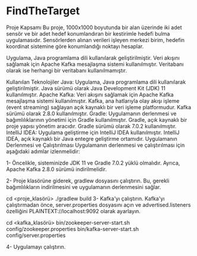 # FindTheTarget
Proje Kapsamı
Bu proje, 1000x1000 boyutunda bir alan üzerinde iki adet sensör ve bir adet hedef konumlandıran bir kestirimle hedefi bulma uygulamasıdır. Sensörlerden alınan verileri işleyen merkezi birim, hedefin koordinat sistemine göre konumlandığı noktayı hesaplar.

Uygulama, Java programlama dili kullanılarak geliştirilmiştir. Veri akışını sağlamak için Apache Kafka mesajlaşma sistemi kullanılmıştır. Veritabanı olarak ise herhangi bir veritabanı kullanılmamıştır.

Kullanılan Teknolojiler
Java: Uygulama, Java programlama dili kullanılarak geliştirilmiştir. Java sürümü olarak Java Development Kit (JDK) 11 kullanılmıştır.
Apache Kafka: Veri akışını sağlamak için Apache Kafka mesajlaşma sistemi kullanılmıştır. Kafka, ana hatlarıyla olay akışı işleme (event streaming) sağlayan açık kaynaklı bir veri işleme platformudur. Kafka sürümü olarak 2.8.0 kullanılmıştır.
Gradle: Uygulamanın derlenmesi ve bağımlılıklarının yönetimi için Gradle kullanılmıştır. Gradle, açık kaynaklı bir proje yapısı yönetim aracıdır. Gradle sürümü olarak 7.0.2 kullanılmıştır.
IntelliJ IDEA: Uygulama geliştirme için IntelliJ IDEA kullanılmıştır. IntelliJ IDEA, açık kaynaklı bir Java entegre geliştirme ortamıdır.
Uygulamanın Derlenmesi ve Çalıştırılması
Uygulamanın derlenmesi ve çalıştırılması için aşağıdaki adımlar izlenmelidir:

1- Öncelikle, sisteminizde JDK 11 ve Gradle 7.0.2 yüklü olmalıdır. Ayrıca, Apache Kafka 2.8.0 sürümü indirilmelidir.

2- Proje klasörüne giderek, gradlew dosyasını çalıştırın. Bu, gerekli bağımlılıkların indirilmesini ve uygulamanın derlenmesini sağlar.

cd <proje_klasörü>
./gradlew build
3- Kafka'yı çalıştırın. Kafka'yı çalıştırmadan önce, server.properties dosyasını açın ve advertised.listeners özelliğini PLAINTEXT://localhost:9092 olarak ayarlayın.

cd <kafka_klasörü>
bin/zookeeper-server-start.sh config/zookeeper.properties
bin/kafka-server-start.sh config/server.properties

4- Uygulamayı çalıştırın.
